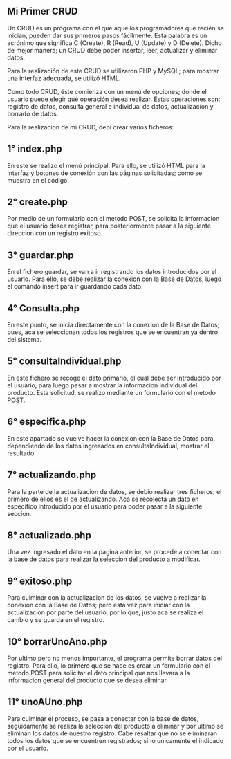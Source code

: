 ## Mi Primer CRUD

Un CRUD es un programa con el que aquellos programadores que recién se inician, pueden dar sus primeros pasos fácilmente.
Esta palabra es un acrónimo que significa C (Create), R (Read), U (Update) y D (Delete).
Dicho de mejor manera; un CRUD debe poder insertar, leer, actualizar y eliminar datos.

Para la realización de este CRUD se utilizaron PHP y MySQL; para mostrar una interfaz adecuada, se utilizó HTML.

Como todo CRUD, éste comienza con un menú de opciones; donde el usuario puede elegir qué operación desea realizar.
Estas operaciones son: registro de datos, consulta general e individual de datos, actualización y borrado de datos.

Para la realizacion de mi CRUD, debi crear varios ficheros:

## 1° index.php
En este se realizo el menú principal. Para ello, se utilizó HTML para la interfaz y botones de conexión con las páginas solicitadas; como se muestra en el código.

## 2° create.php
Por medio de un formulario con el metodo POST, se solicita la informacion que el usuario desea registrar, para posteriormente pasar a la siguiente direccion con un registro exitoso.

## 3° guardar.php
En el fichero guardar, se van a ir registrando los datos introducidos por el usuario. Para ello, se debe realizar la conexion con la Base de Datos, luego el comando insert para ir guardando cada dato.

## 4° Consulta.php
En este punto, se inicia directamente con la conexion de la Base de Datos; pues, aca se seleccionan todos los registros que se encuentran ya dentro del sistema.

## 5° consultaIndividual.php
En este fichero se recoge el dato primario, el cual debe ser introducido por el usuario, para luego pasar a mostrar la informacion individual del producto.
Esta solicitud, se realizo mediante un formulario con el metodo POST.

## 6° especifica.php
En este apartado se vuelve hacer la conexion con la Base de Datos para, dependiendo de los datos ingresados en consultaIndividual, mostrar el resultado.

## 7° actualizando.php
Para la parte de la actualizacion de datos, se debio realizar tres ficheros; el primero de ellos es el de actualizando. Aca se recolecta un dato en especifico introducido por el usuario para poder pasar a la siguiente seccion.

## 8° actualizado.php
Una vez ingresado el dato en la pagina anterior, se procede a conectar con la base de datos para realizar la seleccion del producto a modificar.

## 9° exitoso.php
Para culminar con la actualizacion de los datos, se vuelve a realizar la conexion con la Base de Datos; pero esta vez para iniciar con la actualizacion por parte del usuario; por lo que, justo aca se realiza el cambio y se guarda en el registro.

## 10° borrarUnoAno.php
Por ultimo pero no menos importante, el programa permite borrar datos del registro. Para ello, lo primero que se hace es crear un formulario con el metodo POST para solicitar el dato principal que nos llevara a la informacion general del producto que se desea eliminar.

## 11° unoAUno.php
Para culminar el proceso, se pasa a conectar con la base de datos, seguidamente se realiza la seleccion del producto a eliminar y por ultimo se eliminan los datos de nuestro registro. Cabe resaltar que no se eliminaran todos los datos que se encuentren registrados; sino unicamente el indicado por el usuario.
